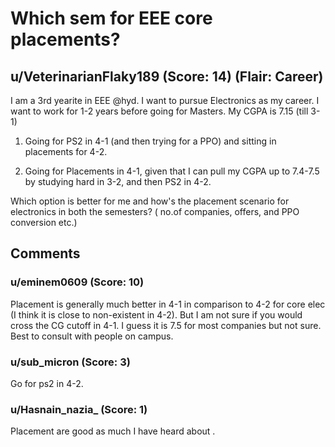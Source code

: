 # Which sem for EEE core placements?
## u/VeterinarianFlaky189 (Score: 14) (Flair: Career)
I am a 3rd yearite in EEE @hyd. I want to pursue Electronics as my career. I want to work for 1-2 years before going for Masters. My CGPA is 7.15 (till 3-1)

1) Going for PS2 in 4-1 (and then trying for a PPO) and sitting in placements for 4-2.

2) Going for Placements in 4-1, given that I can pull my CGPA up to 7.4-7.5 by studying hard in 3-2, and then PS2 in 4-2.

Which option is better for me and how's the placement scenario for electronics in both the semesters? ( no.of companies, offers, and PPO conversion etc.)


## Comments

### u/eminem0609 (Score: 10)
Placement is generally much better in 4-1 in comparison to 4-2 for core elec (I think it is close to non-existent in 4-2). But I am not sure if you would cross the CG cutoff in 4-1. I guess it is 7.5 for most companies but not sure. Best to consult with people on campus.


### u/sub_micron (Score: 3)
Go for ps2 in 4-2.


### u/Hasnain_nazia_ (Score: 1)
Placement are good as much I have heard about
.




